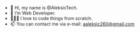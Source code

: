 - 👋 Hi, my name is @AleksicTech.
- 👀 I’m Web Developer.
- 👨🏻‍💻 I love to code things from scratch.
- 📫 You can contact me via e-mail: aaleksic260@gmail.com
